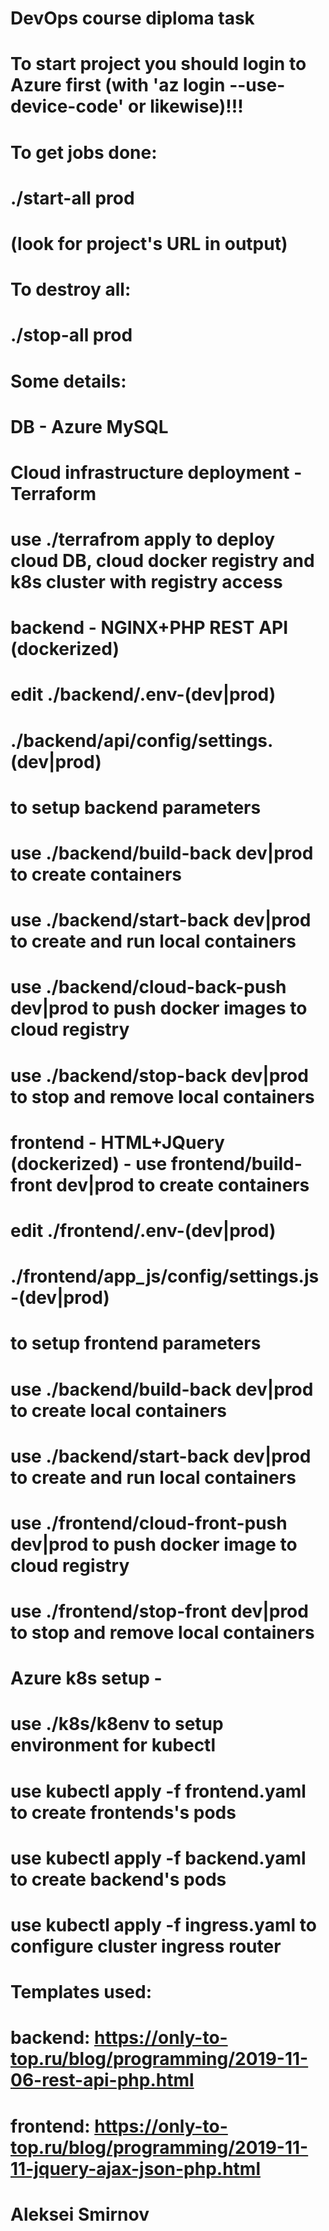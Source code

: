 # DevOps course diploma task
# To start project you should login to Azure first (with 'az login --use-device-code' or likewise)!!!
#
# To get jobs done:
# ./start-all prod
# (look for project's URL in output)
#
# To destroy all:
# ./stop-all prod
#
# Some details:
# DB - Azure MySQL
# Cloud infrastructure deployment - Terraform
#        use ./terrafrom apply to deploy cloud DB, cloud docker registry and k8s cluster with registry access
# backend - NGINX+PHP REST API (dockerized)
#        edit ./backend/.env-(dev|prod)
#             ./backend/api/config/settings.(dev|prod)
#           to setup backend parameters
#        use ./backend/build-back dev|prod to create containers
#        use ./backend/start-back dev|prod to create and run local containers
#	 use ./backend/cloud-back-push dev|prod to push docker images to cloud registry
#	 use ./backend/stop-back dev|prod to stop and remove local containers
#
# frontend - HTML+JQuery (dockerized) - use frontend/build-front dev|prod to create containers
#        edit ./frontend/.env-(dev|prod)
#             ./frontend/app_js/config/settings.js-(dev|prod) 
#           to setup frontend parameters
#        use ./backend/build-back dev|prod to create local containers
#        use ./backend/start-back dev|prod to create and run local containers
#	 use ./frontend/cloud-front-push dev|prod to push docker image to cloud registry
#	 use ./frontend/stop-front dev|prod to stop and remove local containers
#
# Azure k8s setup - 
#        use ./k8s/k8env to setup environment for kubectl
#	 use kubectl apply -f frontend.yaml to create frontends's pods
#	 use kubectl apply -f backend.yaml to create backend's pods
#	 use kubectl apply -f ingress.yaml to configure cluster ingress router
#
# Templates used:
# backend: https://only-to-top.ru/blog/programming/2019-11-06-rest-api-php.html
# frontend: https://only-to-top.ru/blog/programming/2019-11-11-jquery-ajax-json-php.html
# Aleksei Smirnov
